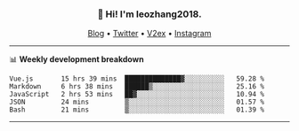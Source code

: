 <h3 align="center">👋 Hi! I'm leozhang2018.</h3>
<p align="center">
  <a href="https://code.leozhang2018.me">Blog</a> •
  <a href="https://twitter.com/leozhang2018">Twitter</a> •
  <a href="https://www.v2ex.com/member/leozhang">V2ex</a> •
  <a href="https://www.instagram.com/leozhanghere">Instagram</a>
</p>

-------

📊 **Weekly development breakdown**
<!--START_SECTION:waka-->
```text
Vue.js       15 hrs 39 mins  ██████████████▓░░░░░░░░░░   59.28 % 
Markdown     6 hrs 38 mins   ██████▒░░░░░░░░░░░░░░░░░░   25.16 % 
JavaScript   2 hrs 53 mins   ██▓░░░░░░░░░░░░░░░░░░░░░░   10.94 % 
JSON         24 mins         ▒░░░░░░░░░░░░░░░░░░░░░░░░   01.57 % 
Bash         21 mins         ▒░░░░░░░░░░░░░░░░░░░░░░░░   01.39 % 
```
<!--END_SECTION:waka-->
-------
